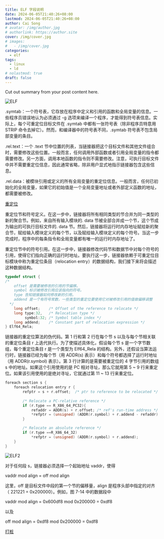 ```yaml
---
title: ELF 字段说明
date: 2024-06-05T21:40:26+08:00
lastmod: 2024-06-05T21:40:26+08:00
author: Cai Song
# avatar: /img/author.jpg
# authorlink: https://author.site
cover: /img/cover.jpg
# images:
#   - /img/cover.jpg
categories:
  - elf
tags:
  - linux
  - ld
# nolastmod: true
draft: false
---
```


Cut out summary from your post content here.

<!--more-->

![ELF](https://hansimov.gitbook.io/~gitbook/image?url=https%3A%2F%2F4154149387-files.gitbook.io%2F%7E%2Ffiles%2Fv0%2Fb%2Fgitbook-legacy-files%2Fo%2Fassets%252F-MHt_spaxGgCbp2POnfq%252F-MI8p7rbEV-s_nV5Ru6X%252F-MI8pJh5IxzFL80HMTY3%252F07-03%2520%25E5%2585%25B8%25E5%259E%258B%25E7%259A%2584ELF%25E5%258F%25AF%25E9%2587%258D%25E5%25AE%259A%25E4%25BD%258D%25E7%259B%25AE%25E6%25A0%2587%25E6%2596%2587%25E4%25BB%25B6.png%3Falt%3Dmedia%26token%3Dd9d57c1c-24ef-401a-bf91-04bdf60fad68&width=400&dpr=3&quality=100&sign=5497b0ac1cb3f1a79b9438c992a2cd70c2c1a7c4fce58b010b191fad44aaec12 "elf")

.symtab：一个符号表，它存放在程序中定义和引用的函数和全局变量的信息。一些程序员错误地认为必须通过 -g 选项来编译一个程序，才能得到符号表信息。实际上，每个可重定位目标文件在 .symtab 中都有一张符号表（除非程序员特意用 STRIP 命令去掉它）。然而，和编译器中的符号表不同，.symtab 符号表不包含局部变量的条目。

.rel.text：一个 .text 节中位置的列表，当链接器把这个目标文件和其他文件组合时，需要修改这些位置。一般而言，任何调用外部函数或者引用全局变量的指令都需要修改。另一方面，调用本地函数的指令则不需要修改。注意，可执行目标文件中并不需要重定位信息，因此通常省略，除非用户显式地指示链接器包含这些信息。

.rel.data：被模块引用或定义的所有全局变量的重定位信息。一般而言，任何已初始化的全局变量，如果它的初始值是一个全局变量地址或者外部定义函数的地址，都需要被修改。

[重定位](https://hansimov.gitbook.io/csapp/part2/ch07-linking/7.7-relocation)

重定位节和符号定义。在这一步中，链接器将所有相同类型的节合并为同一类型的新的聚合节。例如，来自所有输入模块的. data 节被全部合并成一个节，这个节成为输出的可执行目标文件的. data 节。然后，链接器将运行时内存地址赋给新的聚合节，赋给输入模块定义的每个节，以及赋给输入模块定义的每个符号。当这一步完成时，程序中的每条指令和全局变量都有唯一的运行时内存地址了。

重定位节中的符号引用。在这一步中，链接器修改代码节和数据节中对每个符号的引用，使得它们指向正确的运行时地址。要执行这一步，链接器依赖于可重定位目标模块中称为重定位条目（relocation entry）的数据结构，我们接下来将会描述这种数据结构。

```c
typedef struct {
/*
    offset 是需要被修改的引用的节偏移。
    symbol 标识被修改引用应该指向的符号。
    type 告知链接器如何修改新的引用。
    addend 是一个有符号常数，一些类型的重定位要使用它对被修改引用的值做偏移调整
  */
    long offset;    /* Offset of the reference to relocate */
    long type:32,   /* Relocation type */
         symbol:32; /* Symbol table index */
    long addend;    /* Constant part of relocation expression */
} Elf64_Rela;
```

链接器的重定位算法的伪代码。第 1 行和第 2 行在每个节 s 以及与每个节相关联的重定位条目 r 上迭代执行。为了使描述具体化，假设每个节 s 是一个字节数组，每个重定位条目 r 是一个类型为 Elf64_Rela 的结构。另外，还假设当算法运行时，链接器已经为每个节（用 ADDR(s) 表示）和每个符号都选择了运行时地址（用 ADDR(r.symbol) 表示）。第 3 行计算的是需要被重定位的 4 字节引用的数组 s 中的地址。如果这个引用使用的是 PC 相对寻址，那么它就用第 5 ~ 9 行来重定位。如果该引用使用的是绝对寻址，它就通过第 11 ~ 13 行来重定位。

```c
foreach section s {
    foreach relocation entry r {
        refptr = s + r.offset;  /* ptr to reference to be relocated */
    
        /* Relocate a PC-relative reference */
        if (r.type == R_X86_64_PC32){
            refaddr = ADDR(s) + r.offset; /* ref's run-time address */
            *refptr = (unsigned) (ADDR(r.symbol) + r.addend - refaddr);
        }

        /* Relocate an absolute reference */
        if (r.type ==R_X86_64_32)
            *refptr = (unsigned) (ADDR(r.symbol) + r.addend);
    }
}
```

![ELF2](https://hansimov.gitbook.io/~gitbook/image?url=https%3A%2F%2F4154149387-files.gitbook.io%2F%7E%2Ffiles%2Fv0%2Fb%2Fgitbook-legacy-files%2Fo%2Fassets%252F-MHt_spaxGgCbp2POnfq%252F-MI8pquOBkqRu_B1qWTy%252F-MI8q7GVbCgZ3tgNwsW_%252F07-13%2520%25E5%2585%25B8%25E5%259E%258B%25E7%259A%2584ELF%25E5%258F%25AF%25E6%2589%25A7%25E8%25A1%258C%25E7%259B%25AE%25E6%25A0%2587%25E6%2596%2587%25E4%25BB%25B6.png%3Falt%3Dmedia%26token%3Dee867860-bd62-4fa9-9505-e67f606b06f9&width=400&dpr=3&quality=100&sign=1f425dc9cb46ecff2c705d71d4d24e9553b7ba095d9b8c822ca9a891473192a0)

对于任何段 s，链接器必须选择一个起始地址 vaddr，使得

vaddr mod align = off mod align

这里，off 是目标文件中段的第一个节的偏移量，align 是程序头部中指定的对齐（ 221221 = 0x200000）。例如，图 7-14 中的数据段中

vaddr mod align = 0x600df8 mod 0x200000 = 0xdf8

以及

off mod align = 0xdf8 mod 0x200000 = 0xdf8


[打桩](https://hansimov.gitbook.io/csapp/part2/ch07-linking/7.13-library-interpositioning)

